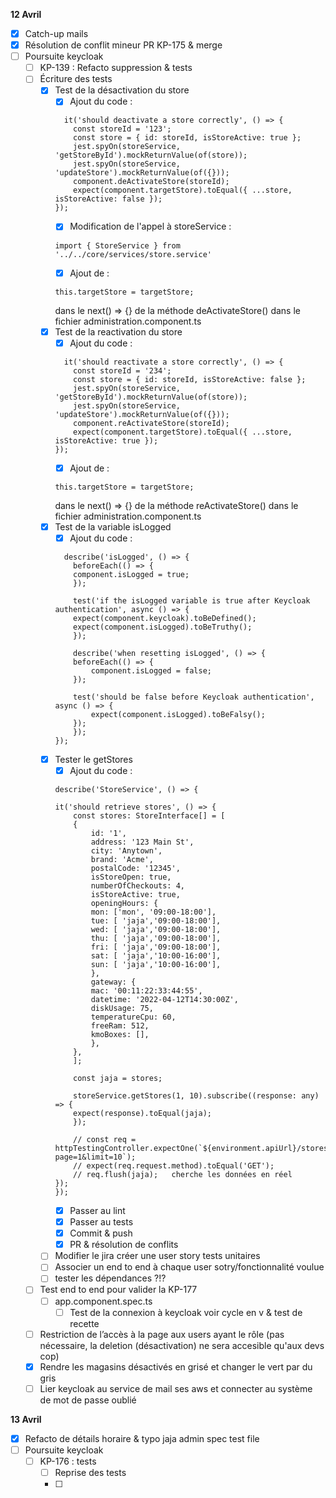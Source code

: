 **12 Avril**
- [x] Catch-up mails
- [x] Résolution de conflit mineur PR KP-175 & merge
- [ ] Poursuite keycloak
    - [ ] KP-139 : Refacto suppression & tests
    - [ ] Écriture des tests
        - [x] Test de la désactivation du store
            - [X] Ajout du code : 
            ```
              it('should deactivate a store correctly', () => {
                const storeId = '123';
                const store = { id: storeId, isStoreActive: true };
                jest.spyOn(storeService, 'getStoreById').mockReturnValue(of(store));
                jest.spyOn(storeService, 'updateStore').mockReturnValue(of({}));
                component.deActivateStore(storeId);
                expect(component.targetStore).toEqual({ ...store, isStoreActive: false });
            });
            ```
            - [X] Modification de l'appel à storeService : 
            ```
            import { StoreService } from '../../core/services/store.service'
            ```
            - [X] Ajout de : 
            ```
            this.targetStore = targetStore;
            ```
            dans le next() => {} de la méthode deActivateStore() dans le fichier administration.component.ts
        - [x] Test de la reactivation du store
            - [X] Ajout du code : 
            ```
              it('should reactivate a store correctly', () => {
                const storeId = '234';
                const store = { id: storeId, isStoreActive: false };
                jest.spyOn(storeService, 'getStoreById').mockReturnValue(of(store));
                jest.spyOn(storeService, 'updateStore').mockReturnValue(of({}));
                component.reActivateStore(storeId);
                expect(component.targetStore).toEqual({ ...store, isStoreActive: true });
            });
            ```
            - [X] Ajout de : 
            ```
            this.targetStore = targetStore;
            ```
            dans le next() => {} de la méthode reActivateStore() dans le fichier administration.component.ts
        - [x] Test de la variable isLogged
            - [x] Ajout du code :
            ```
              describe('isLogged', () => {
                beforeEach(() => {
                component.isLogged = true;
                });
            
                test('if the isLogged variable is true after Keycloak authentication', async () => {
                expect(component.keycloak).toBeDefined();
                expect(component.isLogged).toBeTruthy();
                });
                
                describe('when resetting isLogged', () => {
                beforeEach(() => {
                    component.isLogged = false;
                });
                
                test('should be false before Keycloak authentication', async () => {
                    expect(component.isLogged).toBeFalsy();
                });
                });
            });
            ```
        - [x] Tester le getStores
            - [x] Ajout du code : 
            ```
            describe('StoreService', () => {

            it('should retrieve stores', () => {
                const stores: StoreInterface[] = [
                {
                    id: '1',
                    address: '123 Main St',
                    city: 'Anytown',
                    brand: 'Acme',
                    postalCode: '12345',
                    isStoreOpen: true,
                    numberOfCheckouts: 4,
                    isStoreActive: true,
                    openingHours: {
                    mon: ['mon', '09:00-18:00'],
                    tue: [ 'jaja','09:00-18:00'],
                    wed: [ 'jaja','09:00-18:00'],
                    thu: [ 'jaja','09:00-18:00'],
                    fri: [ 'jaja','09:00-18:00'],
                    sat: [ 'jaja','10:00-16:00'],
                    sun: [ 'jaja','10:00-16:00'],
                    },
                    gateway: {
                    mac: '00:11:22:33:44:55',
                    datetime: '2022-04-12T14:30:00Z',
                    diskUsage: 75,
                    temperatureCpu: 60,
                    freeRam: 512,
                    kmoBoxes: [],
                    },
                },
                ];

                const jaja = stores;

                storeService.getStores(1, 10).subscribe((response: any) => {
                expect(response).toEqual(jaja);
                });

                // const req = httpTestingController.expectOne(`${environment.apiUrl}/stores/paginate?page=1&limit=10`);
                // expect(req.request.method).toEqual('GET');
                // req.flush(jaja);   cherche les données en réel
            });
            });
            ```
            - [x] Passer au lint
            - [x] Passer au tests
            - [x] Commit & push
            - [x] PR & résolution de conflits
        - [ ] Modifier le jira créer une user story tests unitaires
        - [ ] Associer un end to end à chaque user sotry/fonctionnalité voulue
        - [ ] tester les dépendances ?!?
    - [ ] Test end to end pour valider la KP-177
        - [ ] app.component.spec.ts
            - [ ] Test de la connexion à keycloak
            voir cycle en v & test de recette
    - [ ] Restriction de l’accès à la page aux users ayant le rôle (pas nécessaire, la deletion (désactivation) ne sera accesible qu'aux devs cop)
    - [x] Rendre les magasins désactivés en grisé et changer le vert par du gris
    - [ ] Lier keycloak au service de mail ses aws et connecter au système de mot de passe oublié

**13 Avril**
- [x] Refacto de détails horaire & typo jaja admin spec test file
- [ ] Poursuite keycloak
    - [ ] KP-176 : tests
        - [ ] Reprise des tests
        - [ ] 